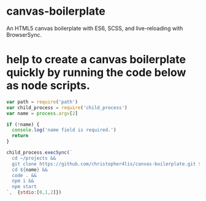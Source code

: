 # canvas-boilerplate
An HTML5 canvas boilerplate with ES6, SCSS, and live-reloading with BrowserSync.

# help to create a canvas boilerplate quickly by running the code below as node scripts.

``` js
var path = require('path')
var child_process = require('child_process')
var name = process.argv[2]

if (!name) {
  console.log('name field is required.')
  return
}

child_process.execSync(`
  cd ~/projects &&
  git clone https://github.com/christopher4lis/canvas-boilerplate.git ${name} &&
  cd ${name} &&
  code . &&
  npm i && 
  npm start
`,  {stdio:[0,1,2]})
```
